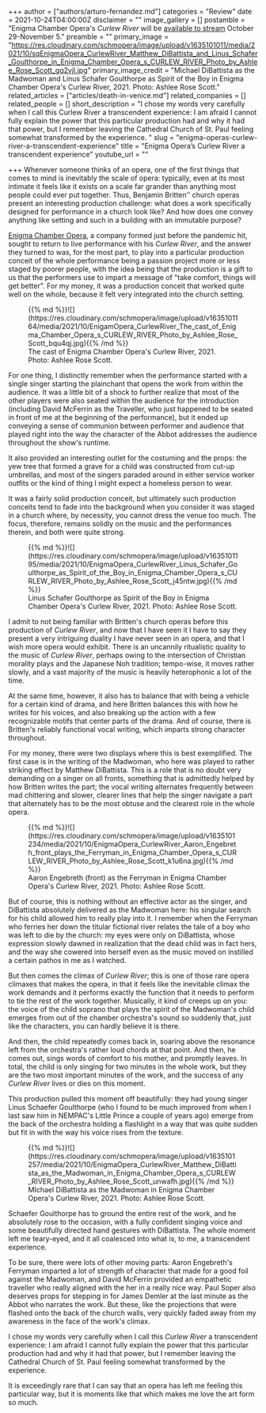 +++
author = ["authors/arturo-fernandez.md"]
categories = "Review"
date = 2021-10-24T04:00:00Z
disclaimer = ""
image_gallery = []
postamble = "Enigma Chamber Opera's _Curlew River_ will be [available to stream](https://www.eventbrite.com/e/enigma-chamber-opera-presents-benjamin-brittens-curlew-river-tickets-180418415337) October 29-November 5."
preamble = ""
primary_image = "https://res.cloudinary.com/schmopera/image/upload/v1635101011/media/2021/10/sqEnigmaOpera_CurlewRiver_Matthew_DiBattista_and_Linus_Schafer_Goulthorpe_in_Enigma_Chamber_Opera_s_CURLEW_RIVER_Photo_by_Ashlee_Rose_Scott_gq2vjl.jpg"
primary_image_credit = "Michael DiBattista as the Madwoman and Linus Schafer Goulthorpe as Spirit of the Boy in Enigma Chamber Opera's Curlew River, 2021. Photo: Ashlee Rose Scott."
related_articles = ["articles/death-in-venice.md"]
related_companies = []
related_people = []
short_description = "I chose my words very carefully when I call this Curlew River a transcendent experience: I am afraid I cannot fully explain the power that this particular production had and why it had that power, but I remember leaving the Cathedral Church of St. Paul feeling somewhat transformed by the experience. "
slug = "enigma-operas-curlew-river-a-transcendent-experience"
title = "Enigma Opera’s Curlew River a transcendent experience"
youtube_url = ""

+++
Whenever someone thinks of an opera, one of the first things that comes to mind is inevitably the scale of opera: typically, even at its most intimate it feels like it exists on a scale far grander than anything most people could ever put together. Thus, Benjamin Britten’' church operas present an interesting production challenge: what does a work specifically designed for performance in a church look like? And how does one convey anything like setting and such in a building with an immutable purpose?

[Enigma Chamber Opera](https://www.facebook.com/enigmachamberopera/), a company formed just before the pandemic hit, sought to return to live performance with his _Curlew River_, and the answer they turned to was, for the most part, to play into a particular production conceit of the whole performance being a passion project more or less staged by poorer people, with the idea being that the production is a gift to us that the performers use to impart a message of "take comfort, things will get better". For my money, it was a production conceit that worked quite well on the whole, because it felt very integrated into the church setting.

<figure data-type="image">{{% md %}}![](https://res.cloudinary.com/schmopera/image/upload/v1635101164/media/2021/10/EnigamOpera_CurlewRiver_The_cast_of_Enigma_Chamber_Opera_s_CURLEW_RIVER_Photo_by_Ashlee_Rose_Scott_bqu4qj.jpg){{% /md %}}

<figcaption>The cast of Enigma Chamber Opera's Curlew River, 2021. Photo: Ashlee Rose Scott.</figcaption>

</figure>

For one thing, I distinctly remember when the performance started with a single singer starting the plainchant that opens the work from within the audience. It was a little bit of a shock to further realize that most of the other players were also seated within the audience for the introduction (including David McFerrin as the Traveller, who just happened to be seated in front of me at the beginning of the performance), but it ended up conveying a sense of communion between performer and audience that played right into the way the character of the Abbot addresses the audience throughout the show's runtime. 

It also provided an interesting outlet for the costuming and the props: the yew tree that formed a grave for a child was constructed from cut-up umbrellas, and most of the singers paraded around in either service worker outfits or the kind of thing I might expect a homeless person to wear.

It was a fairly solid production conceit, but ultimately such production conceits tend to fade into the background when you consider it was staged in a church where, by necessity, you cannot dress the venue too much. The focus, therefore, remains solidly on the music and the performances therein, and both were quite strong.

<figure data-type="image">{{% md %}}![](https://res.cloudinary.com/schmopera/image/upload/v1635101195/media/2021/10/EnigmaOpera_CurlewRiver_Linus_Schafer_Goulthorpe_as_Spirit_of_the_Boy_in_Enigma_Chamber_Opera_s_CURLEW_RIVER_Photo_by_Ashlee_Rose_Scott_j45ntw.jpg){{% /md %}}

<figcaption>Linus Schafer Goulthorpe as Spirit of the Boy in Enigma Chamber Opera's Curlew River, 2021. Photo: Ashlee Rose Scott.</figcaption>

</figure>

I admit to not being familiar with Britten's church operas before this production of _Curlew River_, and now that I have seen it I have to say they present a very intriguing duality I have never seen in an opera, and that I wish more opera would exhibit. There is an uncannily ritualistic quality to the music of _Curlew River_, perhaps owing to the intersection of Christian morality plays and the Japanese Noh tradition; tempo-wise, it moves rather slowly, and a vast majority of the music is heavily heterophonic a lot of the time. 

At the same time, however, it also has to balance that with being a vehicle for a certain kind of drama, and here Britten balances this with how he writes for his voices, and also breaking up the action with a few recognizable motifs that center parts of the drama. And of course, there is Britten's reliably functional vocal writing, which imparts strong character throughout.

For my money, there were two displays where this is best exemplified. The first case is in the writing of the Madwoman, who here was played to rather striking effect by Matthew DiBattista. This is a role that is no doubt very demanding on a singer on all fronts, something that is admittedly helped by how Britten writes the part; the vocal writing alternates frequently between mad chittering and slower, clearer lines that help the singer navigate a part that alternately has to be the most obtuse and the clearest role in the whole opera. 

<figure data-type="image">{{% md %}}![](https://res.cloudinary.com/schmopera/image/upload/v1635101234/media/2021/10/EnigmaOpera_CurlewRiver_Aaron_Engebreth_front_plays_the_Ferryman_in_Enigma_Chamber_Opera_s_CURLEW_RIVER_Photo_by_Ashlee_Rose_Scott_k1u6na.jpg){{% /md %}}

<figcaption>Aaron Engebreth (front) as the Ferryman in Enigma Chamber Opera's Curlew River, 2021. Photo: Ashlee Rose Scott.</figcaption>

</figure>

But of course, this is nothing without an effective actor as the singer, and DiBattista absolutely delivered as the Madwoman here: his singular search for his child allowed him to really play into it. I remember when the Ferryman who ferries her down the titular fictional river relates the tale of a boy who was left to die by the church: my eyes were only on DiBattista, whose expression slowly dawned in realization that the dead child was in fact hers, and the way she cowered into herself even as the music moved on instilled a certain pathos in me as I watched.

But then comes the climax of _Curlew River_; this is one of those rare opera climaxes that makes the opera, in that it feels like the inevitable climax the work demands and it performs exactly the function that it needs to perform to tie the rest of the work together. Musically, it kind of creeps up on you: the voice of the child soprano that plays the spirit of the Madwoman's child emerges from out of the chamber orchestra's sound so suddenly that, just like the characters, you can hardly believe it is there. 

And then, the child repeatedly comes back in, soaring above the resonance left from the orchestra's rather loud chords at that point. And then, he comes out, sings words of comfort to his mother, and promptly leaves. In total, the child is only singing for two minutes in the whole work, but they are the two most important minutes of the work, and the success of any _Curlew River_ lives or dies on this moment.

This production pulled this moment off beautifully: they had young singer Linus Schaefer Goulthorpe (who I found to be much improved from when I last saw him in NEMPAC's Little Prince a couple of years ago) emerge from the back of the orchestra holding a flashlight in a way that was quite sudden but fit in with the way his voice rises from the texture.

<figure data-type="image">{{% md %}}![](https://res.cloudinary.com/schmopera/image/upload/v1635101257/media/2021/10/EnigmaOpera_CurlewRiver_Matthew_DiBattista_as_the_Madwoman_in_Enigma_Chamber_Opera_s_CURLEW_RIVER_Photo_by_Ashlee_Rose_Scott_unwafh.jpg){{% /md %}}

<figcaption>MIchael DiBattista as the Madwoman in Enigma Chamber Opera's Curlew River, 2021. Photo: Ashlee Rose Scott.</figcaption>

</figure>

Schaefer Goulthorpe has to ground the entire rest of the work, and he absolutely rose to the occasion, with a fully confident singing voice and some beautifully directed hand gestures with DiBattista. The whole moment left me teary-eyed, and it all coalesced into what is, to me, a transcendent experience.

To be sure, there were lots of other moving parts: Aaron Engebreth's Ferryman imparted a lot of strength of character that made for a good foil against the Madwoman, and David McFerrin provided an empathetic traveller who really aligned with the her in a really nice way. Paul Soper also deserves props for stepping in for James Demler at the last minute as the Abbot who narrates the work. But these, like the projections that were flashed onto the back of the church walls, very quickly faded away from my awareness in the face of the work's climax.

I chose my words very carefully when I call this _Curlew River_ a transcendent experience: I am afraid I cannot fully explain the power that this particular production had and why it had that power, but I remember leaving the Cathedral Church of St. Paul feeling somewhat transformed by the experience. 

It is exceedingly rare that I can say that an opera has left me feeling this particular way, but it is moments like that which makes me love the art form so much.